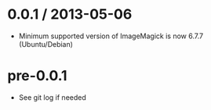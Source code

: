 
0.0.1 / 2013-05-06 
==================

  * Minimum supported version of ImageMagick is now 6.7.7 (Ubuntu/Debian)

pre-0.0.1
==================

  * See git log if needed
